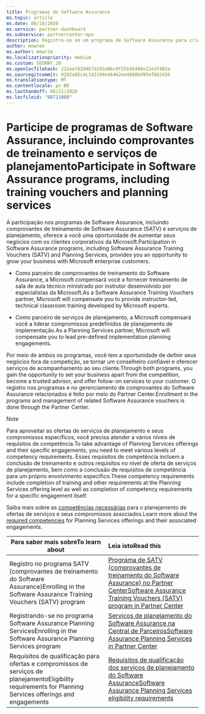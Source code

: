 ```yaml
---
title: Programas do Software Assurance
ms.topic: article
ms.date: 08/19/2020
ms.service: partner-dashboard
ms.subservice: partnercenter-mpn
description: Registre-se em um programa de Software Assurance para criar negócios e seja recompensado por fornecer treinamento e planejamento para clientes corporativos.
author: mowree
ms.author: mowrim
ms.localizationpriority: medium
ms.custom: SEOMAY.20
ms.openlocfilehash: 212eef8294b7d293a9bc9f55b56498e12e3f402a
ms.sourcegitcommit: 9292a85c4c142109e46462ee4088bd95efb62456
ms.translationtype: MT
ms.contentlocale: pt-BR
ms.lasthandoff: 08/21/2020
ms.locfileid: "88711808"
---
```

# <a name="participate-in-software-assurance-programs-including-training-vouchers-and-planning-services"></a><span data-ttu-id="ee7dc-103">Participe de programas de Software Assurance, incluindo comprovantes de treinamento e serviços de planejamento</span><span class="sxs-lookup"><span data-stu-id="ee7dc-103">Participate in Software Assurance programs, including training vouchers and planning services</span></span>

<span data-ttu-id="ee7dc-104">A participação nos programas de Software Assurance, incluindo comprovantes de treinamento de Software Assurance (SATV) e serviços de planejamento, oferece a você uma oportunidade de aumentar seus negócios com os clientes corporativos da Microsoft.</span><span class="sxs-lookup"><span data-stu-id="ee7dc-104">Participation in Software Assurance programs, including Software Assurance Training Vouchers (SATV) and Planning Services, provides you an opportunity to grow your business with Microsoft enterprise customers.</span></span> 

- <span data-ttu-id="ee7dc-105">Como parceiro de comprovantes de treinamento do Software Assurance, a Microsoft compensará você a fornecer treinamento de sala de aula técnico ministrado por instrutor desenvolvido por especialistas da Microsoft.</span><span class="sxs-lookup"><span data-stu-id="ee7dc-105">As a Software Assurance Training Vouchers partner, Microsoft will compensate you to provide instructor-led, technical classroom training developed by Microsoft experts.</span></span> 

- <span data-ttu-id="ee7dc-106">Como parceiro de serviços de planejamento, a Microsoft compensará você a liderar compromissos predefinidos de planejamento de implementação.</span><span class="sxs-lookup"><span data-stu-id="ee7dc-106">As a Planning Services partner, Microsoft will compensate you to lead pre-defined implementation planning engagements.</span></span> 

<span data-ttu-id="ee7dc-107">Por meio de ambos os programas, você tem a oportunidade de definir seus negócios fora da competição, se tornar um conselheiro confiável e oferecer serviços de acompanhamento ao seu cliente.</span><span class="sxs-lookup"><span data-stu-id="ee7dc-107">Through both programs, you gain the opportunity to set your business apart from the competition, become a trusted advisor, and offer follow-on services to your customer.</span></span> <span data-ttu-id="ee7dc-108">O registro nos programas e no gerenciamento de comprovantes do Software Assurance relacionados é feito por meio do Partner Center.</span><span class="sxs-lookup"><span data-stu-id="ee7dc-108">Enrollment in the programs and management of related Software Assurance vouchers is done through the Partner Center.</span></span>

> [!NOTE]
> <span data-ttu-id="ee7dc-109">Para aproveitar as ofertas de serviços de planejamento e seus compromissos específicos, você precisa atender a vários níveis de requisitos de competência.</span><span class="sxs-lookup"><span data-stu-id="ee7dc-109">To take advantage of Planning Services offerings and their specific engagements, you need to meet various levels of competency requirements.</span></span> <span data-ttu-id="ee7dc-110">Esses requisitos de competência incluem a conclusão de treinamento e outros requisitos no nível de oferta de serviços de planejamento, bem como a conclusão de requisitos de competência para um próprio envolvimento específico.</span><span class="sxs-lookup"><span data-stu-id="ee7dc-110">These competency requirements include completion of training and other requirements at the Planning Services offering level as well as completion of competency requirements for a specific engagement itself.</span></span>  
>
> <span data-ttu-id="ee7dc-111">Saiba mais sobre as [competências necessárias](software-assurance-dps-requirements.md) para o planejamento de ofertas de serviços e seus compromissos associados.</span><span class="sxs-lookup"><span data-stu-id="ee7dc-111">Learn more about the [required competencies](software-assurance-dps-requirements.md) for Planning Services offerings and their associated engagements.</span></span>


|<span data-ttu-id="ee7dc-112">**Para saber mais sobre**</span><span class="sxs-lookup"><span data-stu-id="ee7dc-112">**To learn about**</span></span>   |<span data-ttu-id="ee7dc-113">**Leia isto**</span><span class="sxs-lookup"><span data-stu-id="ee7dc-113">**Read this**</span></span>   |
|--------------------------|:------------------|
|<span data-ttu-id="ee7dc-114">Registro no programa SATV (comprovantes de treinamento do Software Assurance)</span><span class="sxs-lookup"><span data-stu-id="ee7dc-114">Enrolling in the Software Assurance Training Vouchers (SATV) program</span></span>  | [<span data-ttu-id="ee7dc-115">Programa de SATV (comprovantes de treinamento do Software Assurance) no Partner Center</span><span class="sxs-lookup"><span data-stu-id="ee7dc-115">Software Assurance Training Vouchers (SATV) program in Partner Center</span></span>](software-assurance-satv.md)|
|<span data-ttu-id="ee7dc-116">Registrando-se no programa Software Assurance Planning Services</span><span class="sxs-lookup"><span data-stu-id="ee7dc-116">Enrolling in the Software Assurance Planning Services program</span></span> | [<span data-ttu-id="ee7dc-117">Serviços de planejamento do Software Assurance na Central de Parceiros</span><span class="sxs-lookup"><span data-stu-id="ee7dc-117">Software Assurance Planning Services in Partner Center</span></span>](software-assurance-dps.md) |
|<span data-ttu-id="ee7dc-118">Requisitos de qualificação para ofertas e compromissos de serviços de planejamento</span><span class="sxs-lookup"><span data-stu-id="ee7dc-118">Eligibility requirements for Planning Services offerings and engagements</span></span>  | [<span data-ttu-id="ee7dc-119">Requisitos de qualificação dos serviços de planejamento do Software Assurance</span><span class="sxs-lookup"><span data-stu-id="ee7dc-119">Software Assurance Planning Services eligibility requirements</span></span>](software-assurance-dps-requirements.md)  |